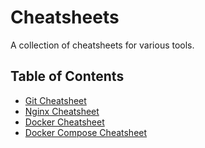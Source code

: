 
# Cheatsheets

A collection of cheatsheets for various tools.

## Table of Contents

- [Git Cheatsheet](git.md)
- [Nginx Cheatsheet](nginx.md)
- [Docker Cheatsheet](cheatsheets/docker/README.md)
- [Docker Compose Cheatsheet](cheatsheets/docker-compose/README.md)
